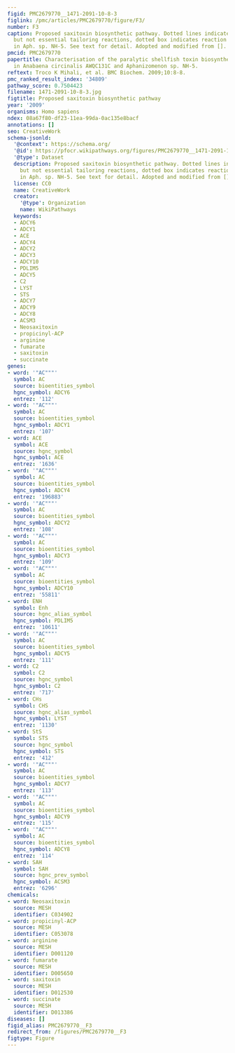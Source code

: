 ```yaml
---
figid: PMC2679770__1471-2091-10-8-3
figlink: /pmc/articles/PMC2679770/figure/F3/
number: F3
caption: Proposed saxitoxin biosynthetic pathway. Dotted lines indicate additional
  but not essential tailoring reactions, dotted box indicates reaction only present
  in Aph. sp. NH-5. See text for detail. Adopted and modified from [].
pmcid: PMC2679770
papertitle: Characterisation of the paralytic shellfish toxin biosynthesis gene clusters
  in Anabaena circinalis AWQC131C and Aphanizomenon sp. NH-5.
reftext: Troco K Mihali, et al. BMC Biochem. 2009;10:8-8.
pmc_ranked_result_index: '34809'
pathway_score: 0.7504423
filename: 1471-2091-10-8-3.jpg
figtitle: Proposed saxitoxin biosynthetic pathway
year: '2009'
organisms: Homo sapiens
ndex: 08a67f80-df23-11ea-99da-0ac135e8bacf
annotations: []
seo: CreativeWork
schema-jsonld:
  '@context': https://schema.org/
  '@id': https://pfocr.wikipathways.org/figures/PMC2679770__1471-2091-10-8-3.html
  '@type': Dataset
  description: Proposed saxitoxin biosynthetic pathway. Dotted lines indicate additional
    but not essential tailoring reactions, dotted box indicates reaction only present
    in Aph. sp. NH-5. See text for detail. Adopted and modified from [].
  license: CC0
  name: CreativeWork
  creator:
    '@type': Organization
    name: WikiPathways
  keywords:
  - ADCY6
  - ADCY1
  - ACE
  - ADCY4
  - ADCY2
  - ADCY3
  - ADCY10
  - PDLIM5
  - ADCY5
  - C2
  - LYST
  - STS
  - ADCY7
  - ADCY9
  - ADCY8
  - ACSM3
  - Neosaxitoxin
  - propicinyl-ACP
  - arginine
  - fumarate
  - saxitoxin
  - succinate
genes:
- word: '"AC"""'
  symbol: AC
  source: bioentities_symbol
  hgnc_symbol: ADCY6
  entrez: '112'
- word: '"AC"""'
  symbol: AC
  source: bioentities_symbol
  hgnc_symbol: ADCY1
  entrez: '107'
- word: ACE
  symbol: ACE
  source: hgnc_symbol
  hgnc_symbol: ACE
  entrez: '1636'
- word: '"AC"""'
  symbol: AC
  source: bioentities_symbol
  hgnc_symbol: ADCY4
  entrez: '196883'
- word: '"AC"""'
  symbol: AC
  source: bioentities_symbol
  hgnc_symbol: ADCY2
  entrez: '108'
- word: '"AC"""'
  symbol: AC
  source: bioentities_symbol
  hgnc_symbol: ADCY3
  entrez: '109'
- word: '"AC"""'
  symbol: AC
  source: bioentities_symbol
  hgnc_symbol: ADCY10
  entrez: '55811'
- word: ENH
  symbol: Enh
  source: hgnc_alias_symbol
  hgnc_symbol: PDLIM5
  entrez: '10611'
- word: '"AC"""'
  symbol: AC
  source: bioentities_symbol
  hgnc_symbol: ADCY5
  entrez: '111'
- word: C2
  symbol: C2
  source: hgnc_symbol
  hgnc_symbol: C2
  entrez: '717'
- word: CHs
  symbol: CHS
  source: hgnc_alias_symbol
  hgnc_symbol: LYST
  entrez: '1130'
- word: StS
  symbol: STS
  source: hgnc_symbol
  hgnc_symbol: STS
  entrez: '412'
- word: '"AC"""'
  symbol: AC
  source: bioentities_symbol
  hgnc_symbol: ADCY7
  entrez: '113'
- word: '"AC"""'
  symbol: AC
  source: bioentities_symbol
  hgnc_symbol: ADCY9
  entrez: '115'
- word: '"AC"""'
  symbol: AC
  source: bioentities_symbol
  hgnc_symbol: ADCY8
  entrez: '114'
- word: SAH
  symbol: SAH
  source: hgnc_prev_symbol
  hgnc_symbol: ACSM3
  entrez: '6296'
chemicals:
- word: Neosaxitoxin
  source: MESH
  identifier: C034902
- word: propicinyl-ACP
  source: MESH
  identifier: C053078
- word: arginine
  source: MESH
  identifier: D001120
- word: fumarate
  source: MESH
  identifier: D005650
- word: saxitoxin
  source: MESH
  identifier: D012530
- word: succinate
  source: MESH
  identifier: D013386
diseases: []
figid_alias: PMC2679770__F3
redirect_from: /figures/PMC2679770__F3
figtype: Figure
---
```

